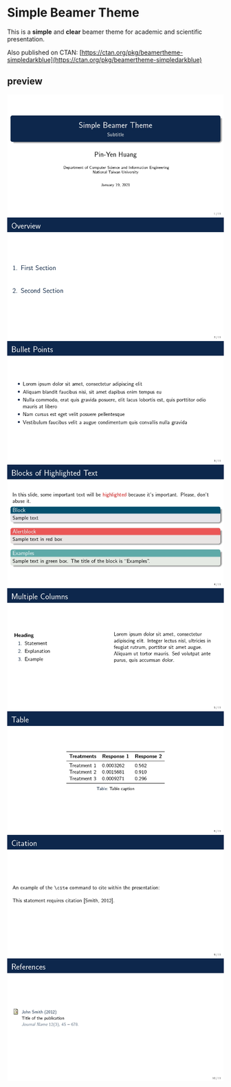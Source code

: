 # Simple Beamer Theme

This is a **simple** and **clear** beamer theme for academic and scientific presentation. 

Also published on CTAN: [https://ctan.org/pkg/beamertheme-simpledarkblue](https://ctan.org/pkg/beamertheme-simpledarkblue)

## preview

![page1](img/0001.webp)
![page2](img/0002.webp)
![page3](img/0003.webp)
![page4](img/0004.webp)
![page5](img/0005.webp)
![page6](img/0006.webp)
![page9](img/0009.webp)
![page10](img/0010.webp)
